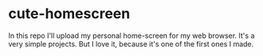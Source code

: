 # cute-homescreen
In this repo I'll upload my personal home-screen for my web browser. It's a very simple projects. But I love it, because it's one of the first ones I made.
